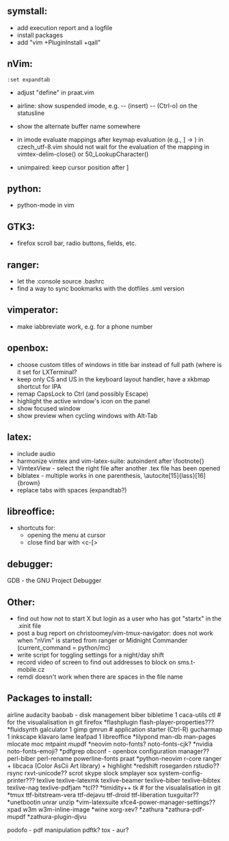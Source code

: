symstall:
-----------
- add execution report and a logfile
- install packages
- add "vim +PluginInstall +qall"

nVim:
-----
```
:set expandtab
```

- adjust "define" in praat.vim

- airline: show suspended imode, e.g. -- (insert) -- (Ctrl-o) on the statusline

- show the alternate buffer name somewhere

- in imode evaluate mappings after keymap evaluation (e.g., ] -> ) in
  czech_utf-8.vim should not wait for the evaluation of the mapping in
  vimtex-delim-close() or 50_LookupCharacter()

- unimpaired: keep cursor position after ]<Space>


python:
-------
- python-mode in vim


GTK3:
-----
- firefox scroll bar, radio buttons, fields, etc.

ranger:
-------
- let the :console source .bashrc
- find a way to sync bookmarks with the dotfiles .sml version

vimperator:
-----------
- make iabbreviate work, e.g. for a phone number

openbox:
--------
- choose custom titles of windows in title bar instead of full path (where is it
  set for LXTerminal?
- keep only CS and US in the keyboard layout handler, have a xkbmap shortcut for IPA
- remap CapsLock to Ctrl (and possibly Escape)
- highlight the active window's icon on the panel
- show focused window
- show preview when cycling windows with Alt-Tab

latex:
------
- include audio
- harmonize vimtex and vim-latex-suite: autoindent after \footnote{}
- VimtexView - select the right file after another .tex file has been opened
- biblatex - multiple works in one parenthesis, \autocite[15]{lass}[16]{brown}
- replace tabs with spaces (expandtab?)

libreoffice:
------------
- shortcuts for:
	- opening the menu at cursor
	- close find bar with <c-[>

debugger:
---------
GDB - the GNU Project Debugger

Other:
------
- find out how not to start X but login as a user who has got "startx" in the
  .xinit file
- post a bug report on christoomey/vim-tmux-navigator:
	does not work when "nVim" is started from ranger or Midnight Commander
	(current_command = python/mc)
- write script for toggling settings for a night/day shift
- record video of screen to find out addresses to block on sms.t-mobile.cz
- remdi doesn't work when there are spaces in the file name

Packages to install:
--------------------
airline
audacity
baobab - disk management
biber
bibletime 1
caca-utils
ctl 	# for the visualalisation in git
firefox
*flashplugin
flash-player-properties???
*fluidsynth
galculator 1
gimp
gmrun	# application starter (Ctrl-R)
gucharmap 1
inkscape
klavaro
lame
leafpad 1
libreoffice
*lilypond
man-db
man-pages
mlocate
moc
mtpaint
mupdf
*neovim
noto-fonts?
noto-fonts-cjk?
*nvidia
noto-fonts-emoji?
*pdfgrep
obconf - openbox configuration manager??
perl-biber
perl-rename
powerline-fonts
praat
*python-neovim
r-core
ranger + libcaca (Color AsCii Art library) + highlight
*redshift
rosegarden
rstudio??
rsync
rxvt-unicode??
scrot
skype
slock
smplayer
sox
system-config-printer???
texlive
texlive-latexmk
texlive-beamer
texlive-biber
texlive-bibtex
texlive-nag
texlive-pdfjam
*tcl??
*timidity++
tk		# for the visualalisation in git
*tmux
ttf-bitstream-vera
ttf-dejavu
ttf-droid
ttf-liberation
tuxguitar??
*unetbootin
unrar
unzip
*vim-latexsuite
xfce4-power-manager-settings??
xpad
w3m
w3m-inline-image
*wine
xorg-xev?
*zathura
*zathura-pdf-mupdf
*zathura-plugin-djvu

podofo - pdf manipulation
pdftk?
tox - aur?
